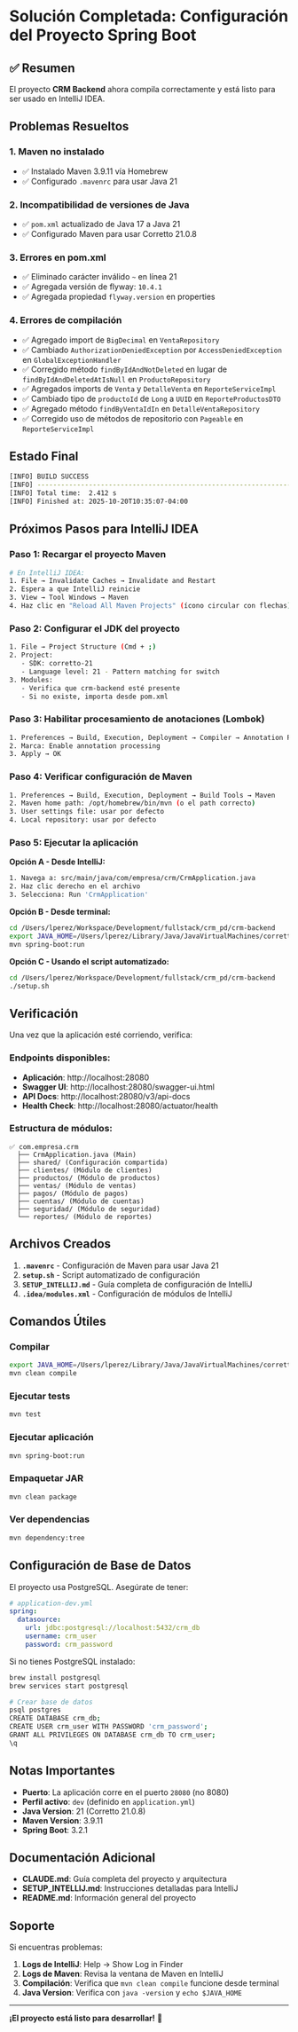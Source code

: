 # Solución Completada: Configuración del Proyecto Spring Boot

## ✅ Resumen

El proyecto **CRM Backend** ahora compila correctamente y está listo para ser usado en IntelliJ IDEA.

## Problemas Resueltos

### 1. **Maven no instalado**
- ✅ Instalado Maven 3.9.11 vía Homebrew
- ✅ Configurado `.mavenrc` para usar Java 21

### 2. **Incompatibilidad de versiones de Java**
- ✅ `pom.xml` actualizado de Java 17 a Java 21
- ✅ Configurado Maven para usar Corretto 21.0.8

### 3. **Errores en pom.xml**
- ✅ Eliminado carácter inválido `~` en línea 21
- ✅ Agregada versión de flyway: `10.4.1`
- ✅ Agregada propiedad `flyway.version` en properties

### 4. **Errores de compilación**
- ✅ Agregado import de `BigDecimal` en `VentaRepository`
- ✅ Cambiado `AuthorizationDeniedException` por `AccessDeniedException` en `GlobalExceptionHandler`
- ✅ Corregido método `findByIdAndNotDeleted` en lugar de `findByIdAndDeletedAtIsNull` en `ProductoRepository`
- ✅ Agregados imports de `Venta` y `DetalleVenta` en `ReporteServiceImpl`
- ✅ Cambiado tipo de `productoId` de `Long` a `UUID` en `ReporteProductosDTO`
- ✅ Agregado método `findByVentaIdIn` en `DetalleVentaRepository`
- ✅ Corregido uso de métodos de repositorio con `Pageable` en `ReporteServiceImpl`

## Estado Final

```bash
[INFO] BUILD SUCCESS
[INFO] ------------------------------------------------------------------------
[INFO] Total time:  2.412 s
[INFO] Finished at: 2025-10-20T10:35:07-04:00
```

## Próximos Pasos para IntelliJ IDEA

### Paso 1: Recargar el proyecto Maven

```bash
# En IntelliJ IDEA:
1. File → Invalidate Caches → Invalidate and Restart
2. Espera a que IntelliJ reinicie
3. View → Tool Windows → Maven
4. Haz clic en "Reload All Maven Projects" (ícono circular con flechas)
```

### Paso 2: Configurar el JDK del proyecto

```bash
1. File → Project Structure (Cmd + ;)
2. Project:
   - SDK: corretto-21
   - Language level: 21 - Pattern matching for switch
3. Modules:
   - Verifica que crm-backend esté presente
   - Si no existe, importa desde pom.xml
```

### Paso 3: Habilitar procesamiento de anotaciones (Lombok)

```bash
1. Preferences → Build, Execution, Deployment → Compiler → Annotation Processors
2. Marca: Enable annotation processing
3. Apply → OK
```

### Paso 4: Verificar configuración de Maven

```bash
1. Preferences → Build, Execution, Deployment → Build Tools → Maven
2. Maven home path: /opt/homebrew/bin/mvn (o el path correcto)
3. User settings file: usar por defecto
4. Local repository: usar por defecto
```

### Paso 5: Ejecutar la aplicación

**Opción A - Desde IntelliJ:**
```bash
1. Navega a: src/main/java/com/empresa/crm/CrmApplication.java
2. Haz clic derecho en el archivo
3. Selecciona: Run 'CrmApplication'
```

**Opción B - Desde terminal:**
```bash
cd /Users/lperez/Workspace/Development/fullstack/crm_pd/crm-backend
export JAVA_HOME=/Users/lperez/Library/Java/JavaVirtualMachines/corretto-21.0.8/Contents/Home
mvn spring-boot:run
```

**Opción C - Usando el script automatizado:**
```bash
cd /Users/lperez/Workspace/Development/fullstack/crm_pd/crm-backend
./setup.sh
```

## Verificación

Una vez que la aplicación esté corriendo, verifica:

### Endpoints disponibles:
- **Aplicación**: http://localhost:28080
- **Swagger UI**: http://localhost:28080/swagger-ui.html
- **API Docs**: http://localhost:28080/v3/api-docs
- **Health Check**: http://localhost:28080/actuator/health

### Estructura de módulos:
```
✅ com.empresa.crm
  ├── CrmApplication.java (Main)
  ├── shared/ (Configuración compartida)
  ├── clientes/ (Módulo de clientes)
  ├── productos/ (Módulo de productos)
  ├── ventas/ (Módulo de ventas)
  ├── pagos/ (Módulo de pagos)
  ├── cuentas/ (Módulo de cuentas)
  ├── seguridad/ (Módulo de seguridad)
  └── reportes/ (Módulo de reportes)
```

## Archivos Creados

1. **`.mavenrc`** - Configuración de Maven para usar Java 21
2. **`setup.sh`** - Script automatizado de configuración
3. **`SETUP_INTELLIJ.md`** - Guía completa de configuración de IntelliJ
4. **`.idea/modules.xml`** - Configuración de módulos de IntelliJ

## Comandos Útiles

### Compilar
```bash
export JAVA_HOME=/Users/lperez/Library/Java/JavaVirtualMachines/corretto-21.0.8/Contents/Home
mvn clean compile
```

### Ejecutar tests
```bash
mvn test
```

### Ejecutar aplicación
```bash
mvn spring-boot:run
```

### Empaquetar JAR
```bash
mvn clean package
```

### Ver dependencias
```bash
mvn dependency:tree
```

## Configuración de Base de Datos

El proyecto usa PostgreSQL. Asegúrate de tener:

```yaml
# application-dev.yml
spring:
  datasource:
    url: jdbc:postgresql://localhost:5432/crm_db
    username: crm_user
    password: crm_password
```

Si no tienes PostgreSQL instalado:
```bash
brew install postgresql
brew services start postgresql

# Crear base de datos
psql postgres
CREATE DATABASE crm_db;
CREATE USER crm_user WITH PASSWORD 'crm_password';
GRANT ALL PRIVILEGES ON DATABASE crm_db TO crm_user;
\q
```

## Notas Importantes

- **Puerto**: La aplicación corre en el puerto `28080` (no 8080)
- **Perfil activo**: `dev` (definido en `application.yml`)
- **Java Version**: 21 (Corretto 21.0.8)
- **Maven Version**: 3.9.11
- **Spring Boot**: 3.2.1

## Documentación Adicional

- **CLAUDE.md**: Guía completa del proyecto y arquitectura
- **SETUP_INTELLIJ.md**: Instrucciones detalladas para IntelliJ
- **README.md**: Información general del proyecto

## Soporte

Si encuentras problemas:

1. **Logs de IntelliJ**: Help → Show Log in Finder
2. **Logs de Maven**: Revisa la ventana de Maven en IntelliJ
3. **Compilación**: Verifica que `mvn clean compile` funcione desde terminal
4. **Java Version**: Verifica con `java -version` y `echo $JAVA_HOME`

---

**¡El proyecto está listo para desarrollar!** 🚀
